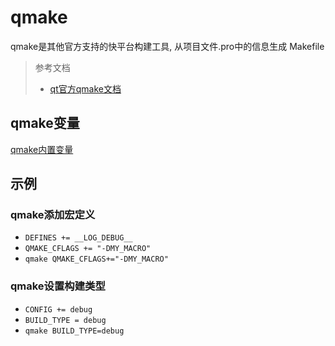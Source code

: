 # qmake
qmake是其他官方支持的快平台构建工具, 从项目文件.pro中的信息生成 Makefile

> 参考文档
> - [qt官方qmake文档](https://doc.qt.io/qt-6/qmake-manual.html)

## qmake变量

[qmake内置变量](https://doc.qt.io/qt-6/qmake-variable-reference.html#sources)


## 示例

### qmake添加宏定义

- `DEFINES += __LOG_DEBUG__` 
- `QMAKE_CFLAGS += "-DMY_MACRO"`
- `qmake QMAKE_CFLAGS+="-DMY_MACRO"`

### qmake设置构建类型

- `CONFIG += debug`
- `BUILD_TYPE = debug`
- `qmake BUILD_TYPE=debug`